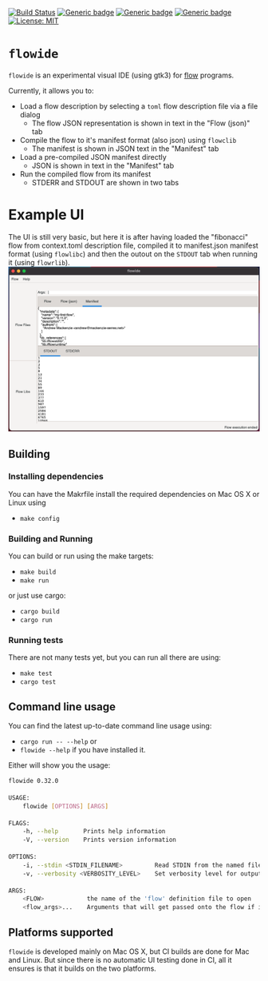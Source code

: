 [![Build Status](https://travis-ci.org/andrewdavidmackenzie/flowide-gtk.svg?branch=master)](https://travis-ci.org/andrewdavidmackenzie/flowide-gtk)
[![Generic badge](https://img.shields.io/badge/macos-supported-Green.svg)](https://shields.io/)
[![Generic badge](https://img.shields.io/badge/linux-supported-Green.svg)](https://shields.io/)
[![Generic badge](https://img.shields.io/badge/Rust-stable-Green.svg)](https://shields.io/)
[![License: MIT](https://img.shields.io/badge/License-MIT-yellow.svg)](https://opensource.org/licenses/MIT)

# `flowide`
`flowide` is an experimental visual IDE (using gtk3) for [flow](http://github.com/andrewdavidmackenzie/flow) 
programs.

Currently, it allows you to:
  * Load a flow description by selecting a `toml` flow description file via a file dialog
    * The flow JSON representation is shown in text in the "Flow (json)" tab
  * Compile the flow to it's manifest format (also json) using `flowclib`
    * The manifest is shown in JSON text in the "Manifest" tab
  * Load a pre-compiled JSON manifest directly
    * JSON is shown in text in the "Manifest" tab
  * Run the compiled flow from its manifest
    * STDERR and STDOUT are shown in two tabs
    
# Example UI
The UI is still very basic, but here it is after having loaded the "fibonacci" flow from context.toml description
file, compiled it to manifest.json manifest format (using `flowlibc`) and then the outout on the `STDOUT` tab when 
running it (using `flowrlib`).
![UI sample](images/running_fibonacci.png)

## Building
### Installing dependencies
You can have the Makrfile install the required dependencies on Mac OS X or Linux using
* `make config`

### Building and Running
You can build or run using the make targets:
* `make build`
* `make run`

or just use cargo:
* `cargo build`
* `cargo run`

### Running tests
There are not many tests yet, but you can run all there are using:
* `make test`
* `cargo test`

## Command line usage
You can find the latest up-to-date command line usage using:
* `cargo run -- --help` or
* `flowide --help` if you have installed it. 
  
Either will show you the usage:
```bash
flowide 0.32.0

USAGE:
    flowide [OPTIONS] [ARGS]

FLAGS:
    -h, --help       Prints help information
    -V, --version    Prints version information

OPTIONS:
    -i, --stdin <STDIN_FILENAME>         Read STDIN from the named file
    -v, --verbosity <VERBOSITY_LEVEL>    Set verbosity level for output (trace, debug, info, warn, error (default))

ARGS:
    <FLOW>            the name of the 'flow' definition file to open
    <flow_args>...    Arguments that will get passed onto the flow if it is executed
```
## Platforms supported
`flowide` is developed mainly on Mac OS X, but CI builds are done for Mac
and Linux. But since there is no automatic UI testing done in 
CI, all it ensures is that it builds on the two platforms.